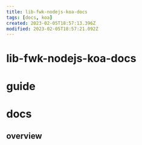 ```yaml
---
title: lib-fwk-nodejs-koa-docs
tags: [docs, koa]
created: 2023-02-05T18:57:13.396Z
modified: 2023-02-05T18:57:21.092Z
---
```


# lib-fwk-nodejs-koa-docs

# guide

# docs

## overview
